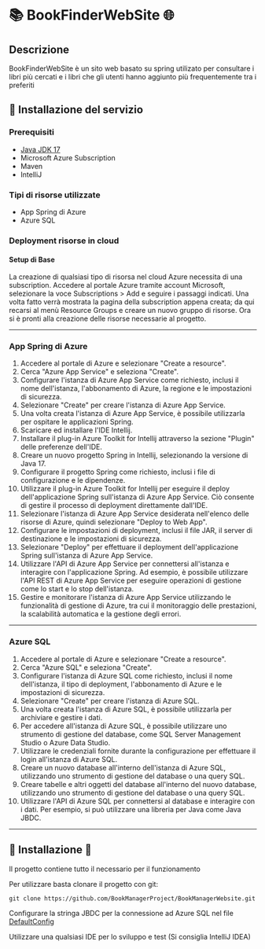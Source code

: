 # 📚 BookFinderWebSite 🌐

## Descrizione

BookFinderWebSite è un sito web basato su spring utilizato per consultare i libri più cercati e i libri che gli utenti
hanno aggiunto più frequentemente tra i preferiti

## 🚀 Installazione del servizio

### Prerequisiti

- [Java JDK 17](https://www.oracle.com/java/technologies/javase/jdk17-archive-downloads.html)
- Microsoft Azure Subscription
- Maven
- IntelliJ

### Tipi di risorse utilizzate

- App Spring di Azure
- Azure SQL

### Deployment risorse in cloud

#### Setup di Base

La creazione di qualsiasi tipo di risorsa nel cloud Azure necessita di una subscription. Accedere al portale Azure
tramite account Microsoft, selezionare la voce Subscriptions > Add e seguire i passaggi indicati. Una volta fatto verrà
mostrata la pagina della subscription appena creata; da qui recarsi al menù Resource Groups e creare un nuovo gruppo di
risorse. Ora si è pronti alla creazione delle risorse necessarie al progetto.
* **

### App Spring di Azure

1. Accedere al portale di Azure e selezionare "Create a resource".
2. Cerca "Azure App Service" e seleziona "Create".
3. Configurare l'istanza di Azure App Service come richiesto, inclusi il nome dell'istanza, l'abbonamento di Azure, la
   regione e le impostazioni di sicurezza.
4. Selezionare "Create" per creare l'istanza di Azure App Service.
5. Una volta creata l'istanza di Azure App Service, è possibile utilizzarla per ospitare le applicazioni Spring.
6. Scaricare ed installare l'IDE Intellij.
7. Installare il plug-in Azure Toolkit for Intellij attraverso la sezione "Plugin" delle preferenze dell'IDE.
8. Creare un nuovo progetto Spring in Intellij, selezionando la versione di Java 17.
9. Configurare il progetto Spring come richiesto, inclusi i file di configurazione e le dipendenze.
10. Utilizzare il plug-in Azure Toolkit for Intellij per eseguire il deploy dell'applicazione Spring sull'istanza di
    Azure App Service. Ciò consente di gestire il processo di deployment direttamente dall'IDE.
11. Selezionare l'istanza di Azure App Service desiderata nell'elenco delle risorse di Azure, quindi selezionare "Deploy
    to Web App".
12. Configurare le impostazioni di deployment, inclusi il file JAR, il server di destinazione e le impostazioni di
    sicurezza.
13. Selezionare "Deploy" per effettuare il deployment dell'applicazione Spring sull'istanza di Azure App Service.
14. Utilizzare l'API di Azure App Service per connettersi all'istanza e interagire con l'applicazione Spring. Ad
    esempio, è possibile utilizzare l'API REST di Azure App Service per eseguire operazioni di gestione come lo start e
    lo stop dell'istanza.
15. Gestire e monitorare l'istanza di Azure App Service utilizzando le funzionalità di gestione di Azure, tra cui il
    monitoraggio delle prestazioni, la scalabilità automatica e la gestione degli errori.

* **

### Azure SQL

1. Accedere al portale di Azure e selezionare "Create a resource".
2. Cerca "Azure SQL" e seleziona "Create".
3. Configurare l'istanza di Azure SQL come richiesto, inclusi il nome dell'istanza, il tipo di deployment, l'abbonamento
   di Azure e le impostazioni di sicurezza.
4. Selezionare "Create" per creare l'istanza di Azure SQL.
5. Una volta creata l'istanza di Azure SQL, è possibile utilizzarla per archiviare e gestire i dati.
6. Per accedere all'istanza di Azure SQL, è possibile utilizzare uno strumento di gestione del database, come SQL Server
   Management Studio o Azure Data Studio.
7. Utilizzare le credenziali fornite durante la configurazione per effettuare il login all'istanza di Azure SQL.
8. Creare un nuovo database all'interno dell'istanza di Azure SQL, utilizzando uno strumento di gestione del database o
   una query SQL.
9. Creare tabelle e altri oggetti del database all'interno del nuovo database, utilizzando uno strumento di gestione del
   database o una query SQL.
10. Utilizzare l'API di Azure SQL per connettersi al database e interagire con i dati. Per esempio, si può utilizzare
    una libreria per Java come Java JBDC.

* **

## 🧠 Installazione 🧠

Il progetto contiene tutto il necessario per il funzionamento

Per utilizzare basta clonare il progetto con git:

```
git clone https://github.com/BookManagerProject/BookManagerWebsite.git
```

Configurare la stringa JBDC per la connessione ad Azure SQL nel
file [DefaultConfig](https://github.com/BookManagerProject/BookFinderWebsite/blob/master/src/main/java/com/bookmanager/bookmanagerspringui/Costant/DefaultConfig.java)

Utilizzare una qualsiasi IDE per lo sviluppo e test (Si consiglia IntelliJ IDEA)
